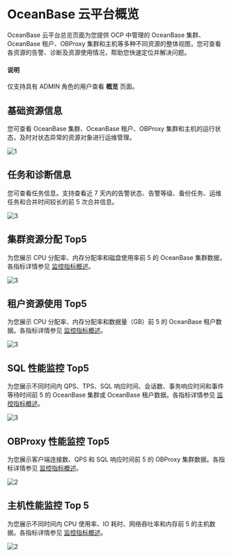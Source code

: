 # OceanBase 云平台概览

OceanBase 云平台总览页面为您提供 OCP 中管理的 OceanBase 集群、OceanBase 租户、OBProxy 集群和主机等多种不同资源的整体视图，您可查看各资源的告警、诊断及资源使用情况，帮助您快速定位并解决问题。

 <main id="notice" type='notice'>
 <h4>说明</h4>
 <p>仅支持具有 ADMIN 角色的用户查看 <b>概览</b> 页面。</p>
 </main>

## 基础资源信息

您可查看 OceanBase 集群、OceanBase 租户、OBProxy 集群和主机的运行状态，及时对状态异常的资源对象进行运维管理。

 ![1](https://obbusiness-private.oss-cn-shanghai.aliyuncs.com/doc/img/ocp/401/manager-obj.png)

## 任务和诊断信息

您可查看任务信息。支持查看近 7 天内的告警状态、告警等级、备份任务、运维任务和合并时间较长的前 5 次合并信息。

![3](https://obbusiness-private.oss-cn-shanghai.aliyuncs.com/doc/img/ocp/403-ce/%E6%9F%A5%E7%9C%8B%E4%BB%BB%E5%8A%A1%E4%BF%A1%E6%81%AF.png)

## 集群资源分配 Top5

为您展示 CPU 分配率、内存分配率和磁盘使用率前 5 的 OceanBase 集群数据，各指标详情参见 [监控指标概述](../../1900.reference-guide/300.monitoring-indicator-reference/100.overview-of-metrics.md)。

![3](https://obbusiness-private.oss-cn-shanghai.aliyuncs.com/doc/img/ocp/401/%E9%9B%86%E7%BE%A4%E8%B5%84%E6%BA%90%E5%88%86%E9%85%8D%20top5.png)

## 租户资源使用 Top5

为您展示 CPU 分配率、内存分配率和数据量（GB）前 5 的 OceanBase 租户数据。各指标详情参见 [监控指标概述](../../1900.reference-guide/300.monitoring-indicator-reference/100.overview-of-metrics.md)。

![3](https://obbusiness-private.oss-cn-shanghai.aliyuncs.com/doc/img/ocp/401/%E7%A7%9F%E6%88%B7%E8%B5%84%E6%BA%90%E4%BD%BF%E7%94%A8top5.png)

## SQL 性能监控 Top5

为您展示不同时间内 QPS、TPS、SQL 响应时间、会话数、事务响应时间和事件等待时间前 5 的 OceanBase 集群或 OceanBase 租户数据。各指标详情参见 [监控指标概述](../../1900.reference-guide/300.monitoring-indicator-reference/100.overview-of-metrics.md)。

![3](https://obbusiness-private.oss-cn-shanghai.aliyuncs.com/doc/img/ocp/401/SQL%E6%80%A7%E8%83%BD%E7%9B%91%E6%8E%A7top5.png)

## OBProxy 性能监控 Top5

为您展示客户端连接数、QPS 和 SQL 响应时间前 5 的 OBProxy 集群数据。各指标详情参见 [监控指标概述](../../1900.reference-guide/300.monitoring-indicator-reference/100.overview-of-metrics.md)。

![2](https://obbusiness-private.oss-cn-shanghai.aliyuncs.com/doc/img/ocp/401/obproxy%E6%80%A7%E8%83%BD%E7%9B%91%E6%8E%A7top5.png)

## 主机性能监控 Top 5

为您展示不同时间内 CPU 使用率、IO 耗时、网络吞吐率和内存前 5 的主机数据。各指标详情参见 [监控指标概述](../../1900.reference-guide/300.monitoring-indicator-reference/100.overview-of-metrics.md)。

![2](https://obbusiness-private.oss-cn-shanghai.aliyuncs.com/doc/img/ocp/401/%E4%B8%BB%E6%9C%BA%E6%80%A7%E8%83%BD%E7%9B%91%E6%8E%A71.png)
